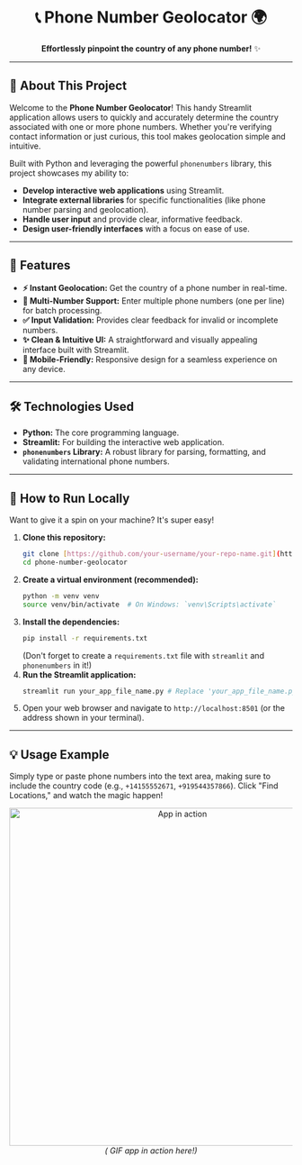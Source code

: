 
<h1 align="center">
  📞 Phone Number Geolocator 🌍
</h1>

<p align="center">
  <strong>Effortlessly pinpoint the country of any phone number!</strong> ✨
</p>

---

## 🌟 About This Project

Welcome to the **Phone Number Geolocator**! This handy Streamlit application allows users to quickly and accurately determine the country associated with one or more phone numbers. Whether you're verifying contact information or just curious, this tool makes geolocation simple and intuitive.

Built with Python and leveraging the powerful `phonenumbers` library, this project showcases my ability to:

* **Develop interactive web applications** using Streamlit.
* **Integrate external libraries** for specific functionalities (like phone number parsing and geolocation).
* **Handle user input** and provide clear, informative feedback.
* **Design user-friendly interfaces** with a focus on ease of use.

---

## 🚀 Features

* **⚡️ Instant Geolocation:** Get the country of a phone number in real-time.
* **🔢 Multi-Number Support:** Enter multiple phone numbers (one per line) for batch processing.
* **✅ Input Validation:** Provides clear feedback for invalid or incomplete numbers.
* **✨ Clean & Intuitive UI:** A straightforward and visually appealing interface built with Streamlit.
* **📱 Mobile-Friendly:** Responsive design for a seamless experience on any device.

---

## 🛠️ Technologies Used

* **Python:** The core programming language.
* **Streamlit:** For building the interactive web application.
* **`phonenumbers` Library:** A robust library for parsing, formatting, and validating international phone numbers.

---

## 🚦 How to Run Locally

Want to give it a spin on your machine? It's super easy!

1.  **Clone this repository:**
    ```bash
    git clone [https://github.com/your-username/your-repo-name.git](https://github.com/your-username/your-repo-name.git)
    cd phone-number-geolocator
    ```
2.  **Create a virtual environment (recommended):**
    ```bash
    python -m venv venv
    source venv/bin/activate  # On Windows: `venv\Scripts\activate`
    ```
3.  **Install the dependencies:**
    ```bash
    pip install -r requirements.txt
    ```
    (Don't forget to create a `requirements.txt` file with `streamlit` and `phonenumbers` in it!)
4.  **Run the Streamlit application:**
    ```bash
    streamlit run your_app_file_name.py # Replace 'your_app_file_name.py' with the actual name of your Streamlit script
    ```
5.  Open your web browser and navigate to `http://localhost:8501` (or the address shown in your terminal).

---

## 💡 Usage Example

Simply type or paste phone numbers into the text area, making sure to include the country code (e.g., `+14155552671`, `+919544357866`). Click "Find Locations," and watch the magic happen!

<p align="center">
  <img src="https://github.com/sherintht/Phone_number_tracking/blob/main/Phone%20Number%20Geolocator%20%C2%B7%20Streamlit.gif" alt="App in action" width="600"/>
  <br>
  <em>( GIF app in action here!)</em>
</p>
